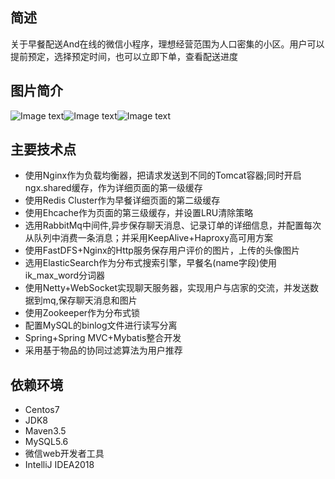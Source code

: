 ## 简述
关于早餐配送And在线的微信小程序，理想经营范围为人口密集的小区。用户可以提前预定，选择预定时间，也可以立即下单，查看配送进度
## 图片简介
![Image text](https://github.com/DuncanPlayer/quickearly/blob/master/imgposition/early.JPG)![Image text](https://github.com/DuncanPlayer/quickearly/blob/master/imgposition/detail.JPG)![Image text](https://github.com/DuncanPlayer/quickearly/blob/master/imgposition/qrCode.JPG)
## 主要技术点
- 使用Nginx作为负载均衡器，把请求发送到不同的Tomcat容器;同时开启ngx.shared缓存，作为详细页面的第一级缓存
- 使用Redis Cluster作为早餐详细页面的第二级缓存
- 使用Ehcache作为页面的第三级缓存，并设置LRU清除策略
- 选用RabbitMq中间件,异步保存聊天消息、记录订单的详细信息，并配置每次从队列中消费一条消息；并采用KeepAlive+Haproxy高可用方案
- 使用FastDFS+Nginx的Http服务保存用户评价的图片，上传的头像图片
- 选用ElasticSearch作为分布式搜索引擎，早餐名(name字段)使用ik_max_word分词器
- 使用Netty+WebSocket实现聊天服务器，实现用户与店家的交流，并发送数据到mq,保存聊天消息和图片
- 使用Zookeeper作为分布式锁
- 配置MySQL的binlog文件进行读写分离
- Spring+Spring MVC+Mybatis整合开发
- 采用基于物品的协同过滤算法为用户推荐
## 依赖环境
- Centos7
- JDK8
- Maven3.5
- MySQL5.6
- 微信web开发者工具
- IntelliJ IDEA2018